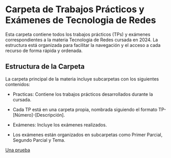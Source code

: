 # Carpeta de Trabajos Prácticos y Exámenes de Tecnologia de Redes
Esta carpeta contiene todos los trabajos prácticos (TPs) y exámenes correspondientes a la materia Tecnologia de Redes cursada en 2024. La estructura está organizada para facilitar la navegación y el acceso a cada recurso de forma rápida y ordenada.
## Estructura de la Carpeta
La carpeta principal de la materia incluye subcarpetas con los siguientes contenidos:

- Practicas: Contiene los trabajos prácticos desarrollados durante la cursada.

- Cada TP está en una carpeta propia, nombrada siguiendo el formato TP-[Número]-[Descripción].

- Exámenes: Incluye los exámenes realizados.

- Los exámenes están organizados en subcarpetas como Primer Parcial, Segundo Parcial y Tema.

[Una prueba](https://www.google.com](https://docs.google.com/forms/d/e/1FAIpQLSdD7YrctjYNzAWuaGUHSOPGmrP-_nMCalJ7FrtCUURepPUlZw/viewform?usp=sf_link))
